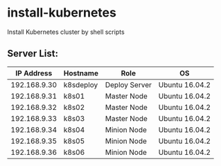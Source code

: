 # install-kubernetes
Install Kubernetes cluster by shell scripts

## Server List:
|   IP Address   |   Hostname   |         Role      |         OS        |
| -------------- | ------------ | ----------------- | ----------------- |
|  192.168.9.30  |   k8sdeploy  |   Deploy Server   |   Ubuntu 16.04.2  |
|  192.168.9.31  |   k8s01      |   Master Node     |   Ubuntu 16.04.2  |
|  192.168.9.32  |   k8s02      |   Master Node     |   Ubuntu 16.04.2  |
|  192.168.9.33  |   k8s03      |   Master Node     |   Ubuntu 16.04.2  |
|  192.168.9.34  |   k8s04      |   Minion Node     |   Ubuntu 16.04.2  |
|  192.168.9.35  |   k8s05      |   Minion Node     |   Ubuntu 16.04.2  |
|  192.168.9.36  |   k8s06      |   Minion Node     |   Ubuntu 16.04.2  |
